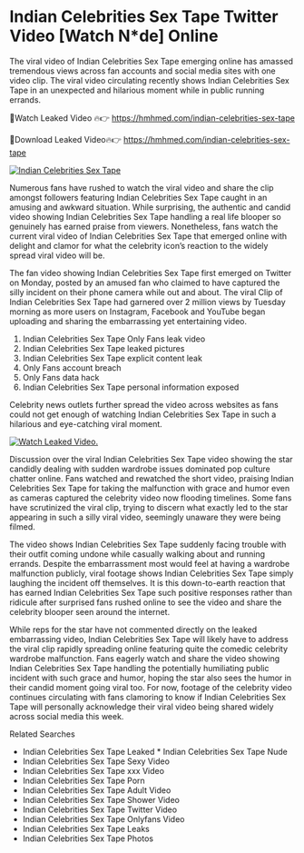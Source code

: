 ﻿# Indian Celebrities Sex Tape Twitter Video [Watch N*de] Online

The viral video of ﻿Indian Celebrities Sex Tape emerging online has amassed tremendous views across fan accounts and social media sites with one video clip. The viral video circulating recently shows ﻿Indian Celebrities Sex Tape in an unexpected and hilarious moment while in public running errands. 

🔴Watch Leaked Video 🔥👉  https://hmhmed.com/indian-celebrities-sex-tape 

🔴Download Leaked Video🔥👉  https://hmhmed.com/indian-celebrities-sex-tape 

[![Indian Celebrities Sex Tape](https://i.imgur.com/dJHk4Zq.gif)](https://hmhmed.com/indian-celebrities-sex-tape)

Numerous fans have rushed to watch the viral video and share the clip amongst followers featuring ﻿Indian Celebrities Sex Tape caught in an amusing and awkward situation. While surprising, the authentic and candid video showing ﻿Indian Celebrities Sex Tape handling a real life blooper so genuinely has earned praise from viewers. Nonetheless, fans watch the current viral video of ﻿Indian Celebrities Sex Tape that emerged online with delight and clamor for what the celebrity icon’s reaction to the widely spread viral video will be.

The fan video showing ﻿Indian Celebrities Sex Tape first emerged on Twitter on Monday, posted by an amused fan who claimed to have captured the silly incident on their phone camera while out and about. The viral Clip of ﻿Indian Celebrities Sex Tape had garnered over 2 million views by Tuesday morning as more users on Instagram, Facebook and YouTube began uploading and sharing the embarrassing yet entertaining video. 

1. ﻿Indian Celebrities Sex Tape Only Fans leak video
2. ﻿Indian Celebrities Sex Tape leaked pictures
3. ﻿Indian Celebrities Sex Tape explicit content leak
4. Only Fans account breach
5. Only Fans data hack
6. ﻿Indian Celebrities Sex Tape personal information exposed

Celebrity news outlets further spread the video across websites as fans could not get enough of watching ﻿Indian Celebrities Sex Tape in such a hilarious and eye-catching viral moment. 

[![Watch Leaked Video.](https://miro.medium.com/v2/resize:fit:828/format:webp/1*cilzJN44JGOrTw9NJCrNHA.gif "Watch Leaked Video")](https://hmhmed.com/indian-celebrities-sex-tape)

Discussion over the viral ﻿Indian Celebrities Sex Tape video showing the star candidly dealing with sudden wardrobe issues dominated pop culture chatter online. Fans watched and rewatched the short video, praising ﻿Indian Celebrities Sex Tape for taking the malfunction with grace and humor even as cameras captured the celebrity video now flooding timelines. Some fans have scrutinized the viral clip, trying to discern what exactly led to the star appearing in such a silly viral video, seemingly unaware they were being filmed.

The video shows ﻿Indian Celebrities Sex Tape suddenly facing trouble with their outfit coming undone while casually walking about and running errands. Despite the embarrassment most would feel at having a wardrobe malfunction publicly, viral footage shows ﻿Indian Celebrities Sex Tape simply laughing the incident off themselves. It is this down-to-earth reaction that has earned ﻿Indian Celebrities Sex Tape such positive responses rather than ridicule after surprised fans rushed online to see the video and share the celebrity blooper seen around the internet.  

While reps for the star have not commented directly on the leaked embarrassing video, ﻿Indian Celebrities Sex Tape will likely have to address the viral clip rapidly spreading online featuring quite the comedic celebrity wardrobe malfunction. Fans eagerly watch and share the video showing ﻿Indian Celebrities Sex Tape handling the potentially humiliating public incident with such grace and humor, hoping the star also sees the humor in their candid moment going viral too. For now, footage of the celebrity video continues circulating with fans clamoring to know if ﻿Indian Celebrities Sex Tape will personally acknowledge their viral video being shared widely across social media this week.

Related Searches
* ﻿Indian Celebrities Sex Tape Leaked
﻿* Indian Celebrities Sex Tape Nude
* ﻿Indian Celebrities Sex Tape Sexy Video
* ﻿Indian Celebrities Sex Tape xxx Video
* ﻿Indian Celebrities Sex Tape Porn
* ﻿Indian Celebrities Sex Tape Adult Video
* ﻿Indian Celebrities Sex Tape Shower Video
* ﻿Indian Celebrities Sex Tape Twitter Video
* ﻿Indian Celebrities Sex Tape Onlyfans Video
* ﻿Indian Celebrities Sex Tape Leaks
* ﻿Indian Celebrities Sex Tape Photos